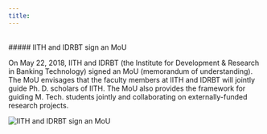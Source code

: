 ```yaml
---
title: 
---
```

<br>
##### IITH and IDRBT sign an MoU

On May 22, 2018, IITH and IDRBT (the Institute for Development & Research in Banking Technology) signed an MoU (memorandum of understanding). The MoU envisages that the faculty members at IITH and IDRBT will jointly guide Ph. D. scholars of IITH. The MoU also provides the framework for guiding M. Tech. students jointly and collaborating on externally-funded research projects.

![IITH and IDRBT sign an MoU](https://cse.iith.ac.in/sites/default/files/Images/IITH%20and%20IDRBT.jpg)